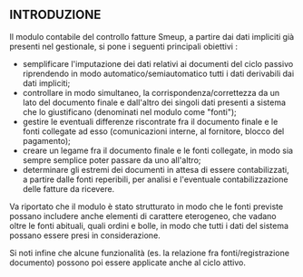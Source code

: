 ## INTRODUZIONE

Il modulo contabile del controllo fatture Smeup, a partire dai dati impliciti già presenti nel gestionale, si pone i seguenti principali obiettivi : 

* semplificare l'imputazione dei dati relativi ai documenti del ciclo passivo riprendendo in modo automatico/semiautomatico tutti i dati derivabili dai dati impliciti;
* controllare in modo simultaneo, la corrispondenza/correttezza da un lato del documento finale e dall'altro dei singoli dati presenti a sistema che lo giustificano (denominati nel modulo come "fonti");
* gestire le eventuali differenze riscontrate fra il documento finale e le fonti collegate ad esso (comunicazioni interne, al fornitore, blocco del pagamento);
* creare un legame fra il documento finale e le fonti collegate, in modo sia sempre semplice poter passare da uno all'altro;
* determinare gli estremi dei documenti in attesa di essere contabilizzati, a partire dalle fonti reperibili, per analisi e l'eventuale contabilizzazione delle fatture da ricevere.

Va riportato che il modulo è stato strutturato in modo che le fonti previste possano includere anche elementi di carattere eterogeneo, che vadano oltre le fonti abituali, quali ordini e bolle, in modo che tutti i dati del sistema possano essere presi in considerazione.

Si noti infine che alcune funzionalità (es. la relazione fra fonti/registrazione documento) possono poi essere applicate anche al ciclo attivo.
